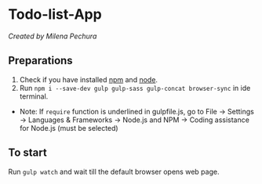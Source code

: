 # Todo-list-App
*Created by Milena Pechura*
## Preparations
1. Check if you have installed [npm](https://www.npmjs.com/) and [node](https://nodejs.org/uk/).
2. Run `npm i --save-dev gulp gulp-sass gulp-concat browser-sync` in ide terminal.
* Note: If `require` function is underlined in gulpfile.js, go to File -> Settings -> Languages & Frameworks -> Node.js and NPM -> Coding assistance for Node.js (must be selected)
## To start
Run `gulp watch` and wait till the default browser opens web page.

